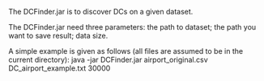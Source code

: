 The DCFinder.jar is to discover DCs on a given dataset.

The DCFinder.jar need three parameters: the path to dataset; the path you want to save result; data size.

A simple example is given as follows (all files are assumed to be in the current directory): java -jar DCFinder.jar airport_original.csv DC_airport_example.txt 30000

